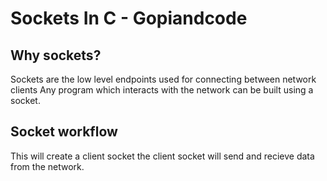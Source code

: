 # Sockets In C - Gopiandcode
## Why sockets?
 Sockets are the low level endpoints used for connecting between network clients
 Any program which interacts with the network can be built using a socket.

## Socket workflow
This will create a client socket 
the client socket will send and recieve data from the network.



